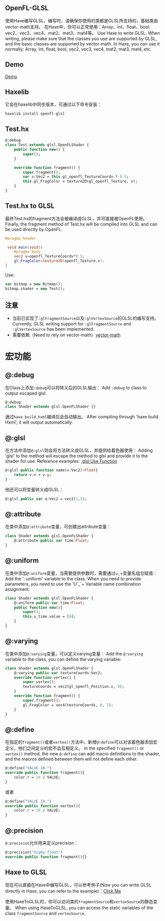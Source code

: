 ## OpenFL-GLSL
使用Haxe编写GLSL，编写时，请确保你使用的类都是GLSL所支持的，基础类由vector-math支持。
在Haxe中，你可以正常使用：Array<T>、int、float、bool、vec2、vec3、vec4、mat2、mat3、mat4等。
Use Haxe to write GLSL. When writing, please make sure that the classes you use are supported by GLSL, and the basic classes are supported by vector-math.
In Haxe, you can use it normally: Array<T>, int, float, bool, vec2, vec3, vec4, mat2, mat3, mat4, etc.

## Demo
[Demo](https://github.com/rainyt/openfl-glsl-samples)

## Haxelib
它会在haxelib中同步版本，可通过以下命令安装：
```shell
haxelib install openfl-glsl
```

## Test.hx
```haxe
@:debug
class Test extends glsl.OpenFLShader {
	public function new() {
		super();
	}

	override function fragment() {
		super.fragment();
		var v:Vec2 = this.gl_openfl_TextureCoordv * 0.5;
		this.gl_FragColor = texture2D(gl_openfl_Texture, v);
	}
}
```

## Test.hx to GLSL
最终Test.hx的fragment方法会被编译成GLSL，并可直接被OpenFL使用。
Finally, the fragment method of Test.hx will be compiled into GLSL and can be used directly by OpenFL.
```glsl
#pragma header

 void main(void){
    #pragma body
    vec2 v=openfl_TextureCoordv*0.5;
    gl_FragColor=texture2D(openfl_Texture,v);
}
```

Use:
```haxe
var bitmap = new Bitmap();
bitmap.shader = new Test();
```

## 注意
- 当前已实现了`:glFragmentSource`以及`:glVertexSource`的GLSL的编写支持。Currently, GLSL writing support for `:glFragmentSource` and `:glVertexSource` has been implemented.
- 需要依赖（Need to rely on vector-math）[vector-math](https://github.com/haxiomic/vector-math) 

# 宏功能

## @:debug
在Class上添加`:debug`可以将转义后的GLSL输出：
Add `:debug` to class to output escaped glsl:
```haxe
@:debug
class Shader extends glsl.OpenFLShader {}
```
通过`haxe build.hxml`编译后会自动输出。
After compiling through 'haxe build. Hxml', it will output automatically.

## @:glsl
在方法中添加`@:glsl`则会将方法转义成GLSL，并提供给着色器使用：
Adding 'glsl' to the method will escape the method to glsl and provide it to the shader for use:
Reference examples:
[:glsl Use Function](https://github.com/rainyt/openfl-glsl-samples/blob/main/Source/glsl/BitmapGLSL4.hx)
```haxe
@:glsl public function name(v:Vec2):Float{
	return v.x + v.y;
}
```
他还可以将变量转义成GLSL：
```haxe
@:glsl public var a:Vec2 = vec2(1,2);
```

## @:attribute
在类中添加`@:attribute`变量，可创建出attribute变量：
```haxe
class Shader extends glsl.OpenFLShader {
	@:attribute public var time:Float;
}
```

## @:uniform
在类中添加`@:uniform`变量，当需要提供参数时，需要通过`u_`+变量名组合赋值：
Add the ': uniform' variable to the class. When you need to provide parameters, you need to use the 'U'_`+ Variable name combination assignment:
```haxe
class Shader extends glsl.OpenFLShader {
	@:uniform public var time:Float;
	public function new(){
		super();
		this.u_time.value = [0];
	}
}
```

## @:varying
在类中添加`@:varying`变量，可以定义varying变量：
Add the `@:varying` variable to the class, you can define the varying variable:
```haxe
class Shader extends glsl.OpenFLShader {
	@:varying public var textureCoords:Vec2;
	override function vertex() {
		super.vertex();
		textureCoords = vec2(gl_openfl_Position.x, 0);
	}
	override function fragment() {
		super.fragment();
		gl_FragColor = vec4(textureCoords, 0, 1);
	}
}
```

## @:define
在指定的`fragment()`或者`vertex()`方法中，新增`@:define`可以对该着色器添加宏定义，他们之间定义的宏不会互相定义。
In the specified `fragment()` or `vertex()` method, the new `@:define` can add macro definitions to the shader, and the macros defined between them will not define each other.
```haxe
@:define("VALUE 10.")
override public function fragment(){
	color.r = 10 / VALUE;
}
```
或者
```haxe
@:define("VALUE 10.")
override public function vertex(){
	color.r = 10 / VALUE;
}
```

## @:precision
`@:precision`允许用来定义precision：
```haxe
@:precision("highp float")
override public function fragment(){}
```

## Haxe to GLSL
现在可以直接在Haxe中编写GLSL，可以参考例子(Now you can write GLSL directly in Haxe, you can refer to the example)：[Click Me](https://github.com/rainyt/openfl-glsl-samples/blob/main/Source/glsl/Haxe2GLSL.hx)

使用HaxeToGLSL时，你可以访问类的`fragmentSource`和`vertexSource`的静态变量。
When using HaxeToGLSL, you can access the static variables of the class `fragmentSource` and `vertexSource`.
